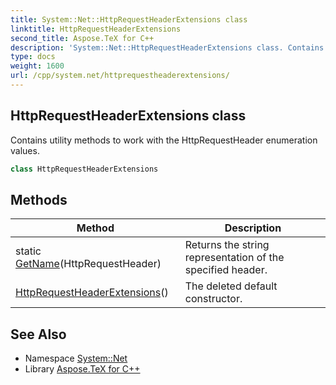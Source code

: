 ```yaml
---
title: System::Net::HttpRequestHeaderExtensions class
linktitle: HttpRequestHeaderExtensions
second_title: Aspose.TeX for C++
description: 'System::Net::HttpRequestHeaderExtensions class. Contains utility methods to work with the HttpRequestHeader enumeration values in C++.'
type: docs
weight: 1600
url: /cpp/system.net/httprequestheaderextensions/
---
```

## HttpRequestHeaderExtensions class


Contains utility methods to work with the HttpRequestHeader enumeration values.

```cpp
class HttpRequestHeaderExtensions
```

## Methods

| Method | Description |
| --- | --- |
| static [GetName](./getname/)(HttpRequestHeader) | Returns the string representation of the specified header. |
| [HttpRequestHeaderExtensions](./httprequestheaderextensions/)() | The deleted default constructor. |
## See Also

* Namespace [System::Net](../)
* Library [Aspose.TeX for C++](../../)
